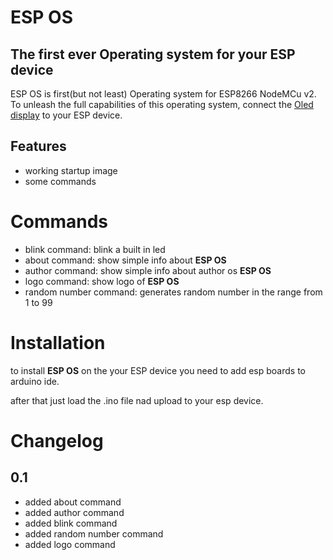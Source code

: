 # ESP OS
## The first ever Operating system for your ESP device

ESP OS is first(but not least) Operating system for ESP8266 NodeMCu v2.
To unleash the full capabilities of this operating system, connect the [Oled display](https://abc-rc.pl/pl/products/wyswietlacz-oled-0-96-128x64-na-i2c-ssd1306-bialy-12052.html) to your ESP device.

## Features

- working startup image
- some commands

# Commands
- blink command: blink a built in led
- about command: show simple info about **ESP OS**
- author command: show simple info about author os **ESP OS**
- logo command: show logo of **ESP OS**
- random number command: generates random number in the range from 1 to 99

# Installation
to install **ESP OS** on the your ESP device you need to add esp boards to arduino ide.

after that just load the .ino file nad upload to your esp device.

# Changelog 
## 0.1
- added about command
- added author command
- added blink command
- added random number command
- added logo command
